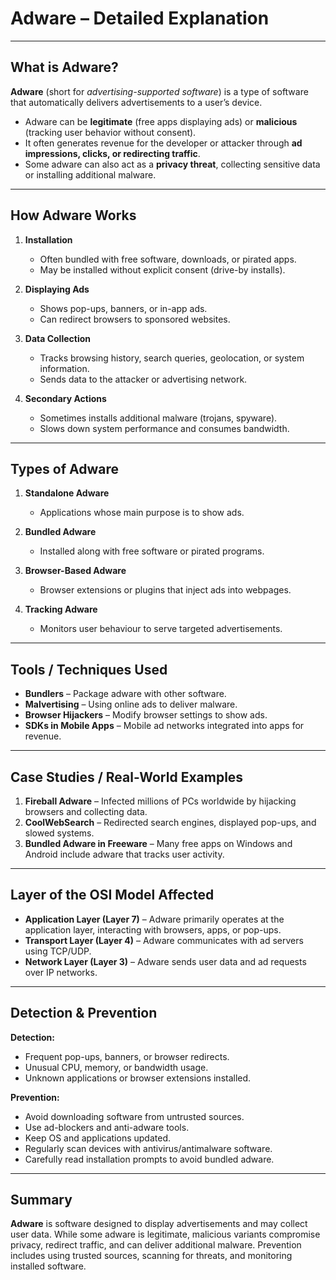 # Adware – Detailed Explanation

---

## What is Adware?
**Adware** (short for *advertising-supported software*) is a type of software that automatically delivers advertisements to a user’s device.

- Adware can be **legitimate** (free apps displaying ads) or **malicious** (tracking user behavior without consent).
- It often generates revenue for the developer or attacker through **ad impressions, clicks, or redirecting traffic**.
- Some adware can also act as a **privacy threat**, collecting sensitive data or installing additional malware.

---

## How Adware Works

1. **Installation**
   - Often bundled with free software, downloads, or pirated apps.
   - May be installed without explicit consent (drive-by installs).

2. **Displaying Ads**
   - Shows pop-ups, banners, or in-app ads.
   - Can redirect browsers to sponsored websites.

3. **Data Collection**
   - Tracks browsing history, search queries, geolocation, or system information.
   - Sends data to the attacker or advertising network.

4. **Secondary Actions**
   - Sometimes installs additional malware (trojans, spyware).
   - Slows down system performance and consumes bandwidth.

---

## Types of Adware

1. **Standalone Adware**
   - Applications whose main purpose is to show ads.

2. **Bundled Adware**
   - Installed along with free software or pirated programs.

3. **Browser-Based Adware**
   - Browser extensions or plugins that inject ads into webpages.

4. **Tracking Adware**
   - Monitors user behaviour to serve targeted advertisements.

---

## Tools / Techniques Used

- **Bundlers** – Package adware with other software.
- **Malvertising** – Using online ads to deliver malware.
- **Browser Hijackers** – Modify browser settings to show ads.
- **SDKs in Mobile Apps** – Mobile ad networks integrated into apps for revenue.

---

## Case Studies / Real-World Examples

1. **Fireball Adware** – Infected millions of PCs worldwide by hijacking browsers and collecting data.
2. **CoolWebSearch** – Redirected search engines, displayed pop-ups, and slowed systems.
3. **Bundled Adware in Freeware** – Many free apps on Windows and Android include adware that tracks user activity.

---

## Layer of the OSI Model Affected

- **Application Layer (Layer 7)** – Adware primarily operates at the application layer, interacting with browsers, apps, or pop-ups.
- **Transport Layer (Layer 4)** – Adware communicates with ad servers using TCP/UDP.
- **Network Layer (Layer 3)** – Adware sends user data and ad requests over IP networks.

---

## Detection & Prevention

**Detection:**
- Frequent pop-ups, banners, or browser redirects.
- Unusual CPU, memory, or bandwidth usage.
- Unknown applications or browser extensions installed.

**Prevention:**
- Avoid downloading software from untrusted sources.
- Use ad-blockers and anti-adware tools.
- Keep OS and applications updated.
- Regularly scan devices with antivirus/antimalware software.
- Carefully read installation prompts to avoid bundled adware.

---

## Summary
**Adware** is software designed to display advertisements and may collect user data. While some adware is legitimate, malicious variants compromise privacy, redirect traffic, and can deliver additional malware. Prevention includes using trusted sources, scanning for threats, and monitoring installed software.
